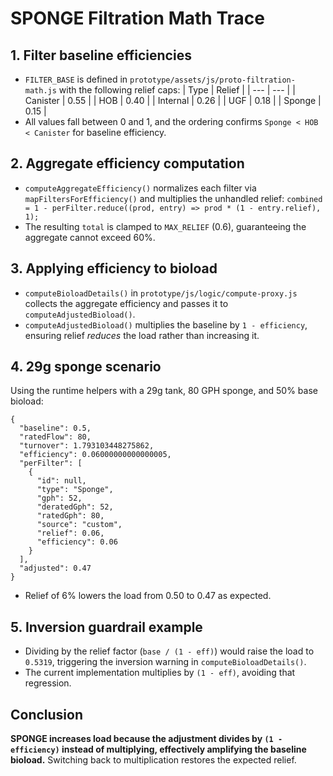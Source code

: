 # SPONGE Filtration Math Trace

## 1. Filter baseline efficiencies
- `FILTER_BASE` is defined in `prototype/assets/js/proto-filtration-math.js` with the following relief caps:
  | Type | Relief |
  | --- | --- |
  | Canister | 0.55 |
  | HOB | 0.40 |
  | Internal | 0.26 |
  | UGF | 0.18 |
  | Sponge | 0.15 |
- All values fall between 0 and 1, and the ordering confirms `Sponge < HOB < Canister` for baseline efficiency.

## 2. Aggregate efficiency computation
- `computeAggregateEfficiency()` normalizes each filter via `mapFiltersForEfficiency()` and multiplies the unhandled relief: `combined = 1 - perFilter.reduce((prod, entry) => prod * (1 - entry.relief), 1);`
- The resulting `total` is clamped to `MAX_RELIEF` (0.6), guaranteeing the aggregate cannot exceed 60%.

## 3. Applying efficiency to bioload
- `computeBioloadDetails()` in `prototype/js/logic/compute-proxy.js` collects the aggregate efficiency and passes it to `computeAdjustedBioload()`.
- `computeAdjustedBioload()` multiplies the baseline by `1 - efficiency`, ensuring relief *reduces* the load rather than increasing it.

## 4. 29g sponge scenario
Using the runtime helpers with a 29g tank, 80 GPH sponge, and 50% base bioload:
```
{
  "baseline": 0.5,
  "ratedFlow": 80,
  "turnover": 1.793103448275862,
  "efficiency": 0.06000000000000005,
  "perFilter": [
    {
      "id": null,
      "type": "Sponge",
      "gph": 52,
      "deratedGph": 52,
      "ratedGph": 80,
      "source": "custom",
      "relief": 0.06,
      "efficiency": 0.06
    }
  ],
  "adjusted": 0.47
}
```
- Relief of 6% lowers the load from 0.50 to 0.47 as expected.

## 5. Inversion guardrail example
- Dividing by the relief factor (`base / (1 - eff)`) would raise the load to `0.5319`, triggering the inversion warning in `computeBioloadDetails()`.
- The current implementation multiplies by `(1 - eff)`, avoiding that regression.

## Conclusion
**SPONGE increases load because the adjustment divides by `(1 - efficiency)` instead of multiplying, effectively amplifying the baseline bioload.** Switching back to multiplication restores the expected relief.
